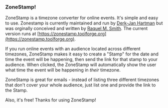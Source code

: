 ### ZoneStamp!

ZoneStamp is a timezone converter for online events. It's simple and easy to use.
Zonestamp is currently maintained and run by [Derk-Jan Hartman](https://github.com/hartman) but was orginally conceived and written by [Raquel M. Smith](https://raquelmsmith.com/).
The current version runs at [https://zonestamp.toolforge.org](https://zonestamp.toolforge.org).

If you run online events with an audience located across different timezones, ZoneStamp makes it easy to create a "Stamp" for the date and time the event will be happening, then send the link for that stamp to your audience. When clicked, the ZoneStamp will automatically show the user what time the event will be happening in _their_ timezone.

ZoneStamp is great for emails - instead of listing three different timezones that don't cover your whole audience, just list one and provide the link to the Stamp.

Also, it's free! Thanks for using ZoneStamp!
